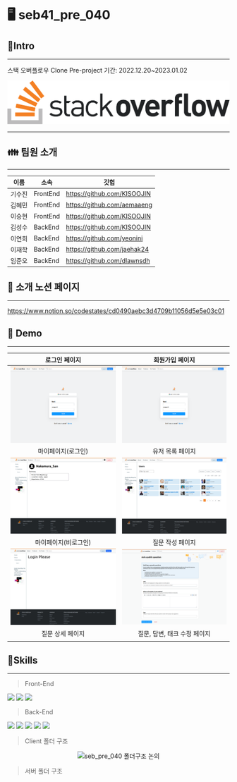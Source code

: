 # 🖥️ seb41_pre_040

## 📄Intro
------------
스택 오버플로우 Clone Pre-project 기간: 2022.12.20~2023.01.02

![img_6.png](img_6.png)

------------

## 👪 팀원 소개

------------

| 이름  | 소속       | 깃헙                          |
|-----|----------|-----------------------------|
| 기수진 | FrontEnd | https://github.com/KISOOJIN |
| 김혜민 | FrontEnd | https://github.com/aemaaeng |
| 이승현 | FrontEnd | https://github.com/KISOOJIN |
| 김성수 | BackEnd  | https://github.com/KISOOJIN |
| 이연희 | BackEnd | https://github.com/yeonini |
| 이재학 | BackEnd | https://github.com/jaehak24 |
| 임준오 | BackEnd | https://github.com/dlawnsdh |

## 📄 소개 노션 페이지
____________
https://www.notion.so/codestates/cd0490aebc3d4709b11056d5e5e03c01

## 🔎 Demo
____________

|         로그인 페이지         |        회원가입 페이지         |
|:-----------------------:|:-----------------------:|
| ![img_2.png](img_2.png) | ![img_3.png](img_3.png) |
|       마이페이지(로그인)        |        유저 목록 페이지        |
| ![img_4.png](img_4.png) | ![img_5.png](img_5.png) |
|       마이페이지(비로그인)       |        질문 작성 페이지        | 
| ![img_7.png](img_7.png) | ![img_8.png](img_8.png) | 
|        질문 상세 페이지        |    질문, 답변, 태크 수정 페이지    | 
|                      |                  | 


## 💪Skills
____________
>Front-End

<img src="https://img.shields.io/badge/React-61DAFB?style=flat-square&logo=React&logoColor=white"/>
<img src="https://img.shields.io/badge/Redux-764ABC?style=flat-square&logo=Redux&logoColor=black"/>
<img src="https://img.shields.io/badge/StyledComponents-DB7093?style=flat-square&logo=styledcomponents&logoColor=black"/>

>Back-End

<img src="https://img.shields.io/badge/Spring-6DB33F?style=flat-square&logo=Spring&logoColor=white"/>
<img src="https://img.shields.io/badge/Spring_boot-6DB33F?style=flat-square&logo=Springboot&logoColor=white"/>
<img src="https://img.shields.io/badge/AmazoneEc2-FF9900?style=flat-square&logo=AmazonEc2&logoColor=black"/>
<img src="https://img.shields.io/badge/Auth2-EB5424?style=flat-square&logo=auth0&logoColor=black"/>
<img src="https://img.shields.io/badge/Postman-FF6C37?style=flat-square&logo=Postman&logoColor=black"/>


> Client 폴더 구조

<p align="center"><img width="1000" alt="seb_pre_040 폴더구조 논의" src="https://user-images.githubusercontent.com/65396939/208835890-33c2be65-e507-4ee8-9ea1-cb12b5fbe7a9.png" >

> 서버 폴더 구조
